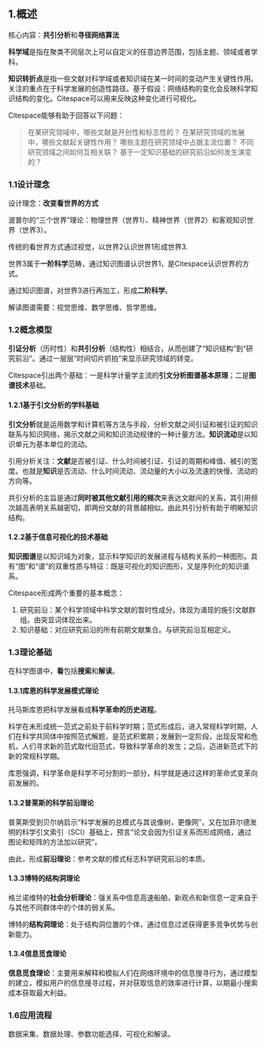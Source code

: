 ## 1.概述
核心内容：**共引分析**和**寻径网络算法**

**科学域**是指在聚类不同层次上可以自定义的任意边界范围，包括主题、领域或者学科。

**知识转折点**是指一些文献对科学域或者知识域在某一时间的变动产生关键性作用。关注的重点在于科学发展的创造性路径。基于假设：网络结构的变化会反映科学知识结构的变化。Citespace可以用来反映这种变化进行可视化。


Citespace能够有助于回答以下问题：
> 在某研究领域中，哪些文献是开创性和标志性的？
> 在某研究领域的发展中，哪些文献起关键性作用？
> 哪些主题在研究领域中占据主流位置？
> 不同研究领域之间如何互相关联？
> 基于一定知识基础的研究前沿如何发生演变的？


### 1.1设计理念
设计理念：**改变看世界的方式**

波普尔的“三个世界”理论：物理世界（世界1）、精神世界（世界2）和客观知识世界（世界3）。

传统的看世界方式通过视觉，以世界2认识世界1形成世界3.

世界3属于**一阶科学**范畴，通过知识图谱认识世界1，是Citespace认识世界的方式。

通过知识图谱，对世界3进行再加工，形成**二阶科学**。

解读图谱需要：视觉思维、数学思维、哲学思维。


### 1.2概念模型
**引证分析**（历时性）和**共引分析**（结构性）相结合，从而创建了“知识结构”到“研究前沿”。通过一层层“时间切片抓拍”来显示研究领域的转变。

Citespace引出两个基础：一是科学计量学主流的**引文分析图谱基本原理**；二是**图谱技术**基础。

#### 1.2.1基于引文分析的学科基础
**引文分析**就是运用数学和计算机等方法与手段，分析文献之间引证和被引证的知识联系与知识网络，揭示文献之间和知识流动规律的一种计量方法。**知识流动**是以知识单元为基本单位的流动。

引用分析关注：**文献**是否被引证、什么时间被引证、引证的周期和峰值、被引的宽度。也就是**知识**是否流动、什么时间流动、流动量的大小以及流速的快慢、流动的方向等。

共引分析的主旨是通过**同时被其他文献引用的频次**来表达文献间的关系，其引用频次越高表明关系越密切，即两份文献的背景越相似。由此共引分析有助于明晰知识结构。

#### 1.2.2基于信息可视化的技术基础
**知识图谱**是以知识域为对象，显示科学知识的发展进程与结构关系的一种图形。具有“图”和“谱”的双重性质与特征：既是可视化的知识图形，又是序列化的知识谱系。


Citespace形成两个重要的基本概念：

1. 研究前沿：某个科学领域中科学文献的暂时性成分。体现为涌现的施引文献群组。由突显词体现出来。
2. 知识基础：对应研究前沿的所有前期文献集合。与研究前沿互相定义。

### 1.3理论基础

在科学图谱中，**看**包括**搜索**和**解读**。

#### 1.3.1库恩的科学发展模式理论
托马斯库恩把科学发展看成**科学革命的历史进程**。

科学在未形成统一范式之前处于前科学时期；范式形成后，进入常规科学时期，人们在科学共同体中按照范式解题，是范式积累期；发展到一定阶段，出现反常和危机，人们寻求新的范式取代旧范式，导致科学革命的发生；之后，迈进新范式下的新的常规科学期。

库恩强调，科学革命是科学不可分割的一部分，科学就是通过这样的革命式变革向前发展的。


#### 1.3.2普莱斯的科学前沿理论
普莱斯受到贝尔纳启示“科学发展的总模式与其说像树，更像网”，又在加菲尔德发明的科学引文索引（SCI）基础上，预言“论文会因为引证关系而形成网络，通过图论和矩阵的方法加以研究”。

由此，形成**前沿理论**：参考文献的模式标志科学研究前沿的本质。

#### 1.3.3博特的结构洞理论
格兰诺维特的**社会分析理论**：强关系中信息高速船舶，新观点和新信息一定来自于与其他不同群体中的个体的弱关系。

博特的**结构洞理论**：处于结构洞位置的个体，通过信息过滤获得更多竞争优势与创新能力。

#### 1.3.4信息觅食理论
**信息觅食理论**：主要用来解释和模拟人们在网络环境中的信息搜寻行为，通过模型的建立，模拟用户的信息搜寻过程，并对获取信息的效率进行计算，以期最小搜索成本获取最大利益。

### 1.6应用流程
数据采集、数据处理、参数功能选择、可视化和解读。

